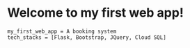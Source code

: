 ﻿# Welcome to my first web app!

	my_first_web_app = A booking system
	tech_stacks = [Flask, Bootstrap, JQuery, Cloud SQL]
